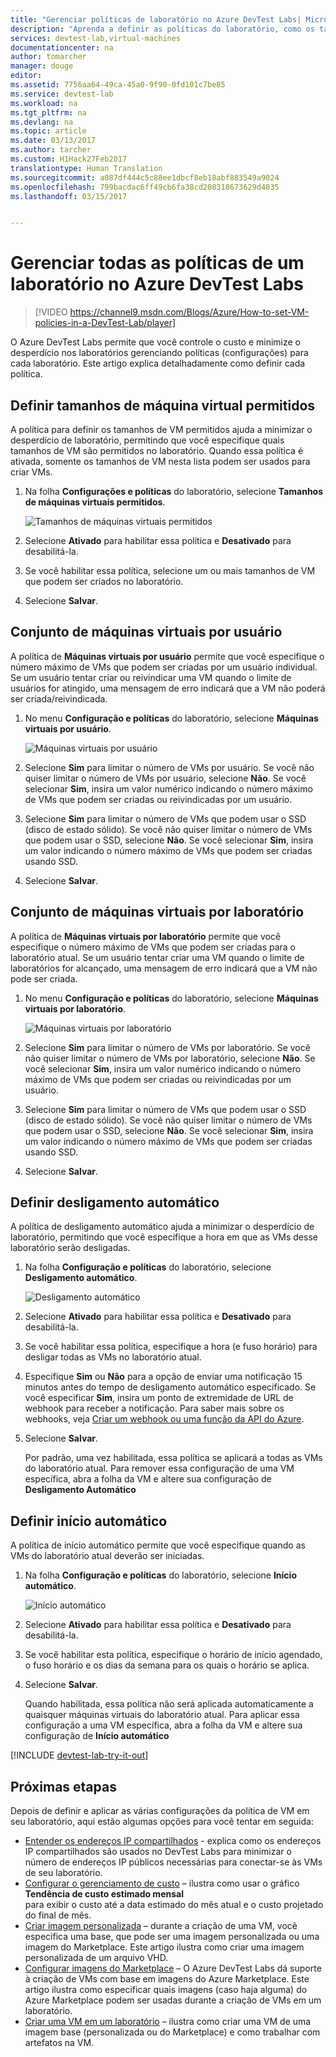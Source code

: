 ```yaml
---
title: "Gerenciar políticas de laboratório no Azure DevTest Labs| Microsoft Docs"
description: "Aprenda a definir as políticas do laboratório, como os tamanhos das VMs, o número máximo de VMs por usuário e o desligamento automático."
services: devtest-lab,virtual-machines
documentationcenter: na
author: tomarcher
manager: douge
editor: 
ms.assetid: 7756aa64-49ca-45a0-9f90-0fd101c7be85
ms.service: devtest-lab
ms.workload: na
ms.tgt_pltfrm: na
ms.devlang: na
ms.topic: article
ms.date: 03/13/2017
ms.author: tarcher
ms.custom: H1Hack27Feb2017
translationtype: Human Translation
ms.sourcegitcommit: a087df444c5c88ee1dbcf8eb18abf883549a9024
ms.openlocfilehash: 799bacdac6ff49cb6fa38cd208318673629d4035
ms.lasthandoff: 03/15/2017


---
```

# <a name="manage-all-policies-for-a-lab-in-azure-devtest-labs"></a>Gerenciar todas as políticas de um laboratório no Azure DevTest Labs
> [!VIDEO https://channel9.msdn.com/Blogs/Azure/How-to-set-VM-policies-in-a-DevTest-Lab/player]
> 
> 

O Azure DevTest Labs permite que você controle o custo e minimize o desperdício nos laboratórios gerenciando políticas (configurações) para cada laboratório. Este artigo explica detalhadamente como definir cada política.  

## <a name="set-allowed-virtual-machine-sizes"></a>Definir tamanhos de máquina virtual permitidos
A política para definir os tamanhos de VM permitidos ajuda a minimizar o desperdício de laboratório, permitindo que você especifique quais tamanhos de VM são permitidos no laboratório. Quando essa política é ativada, somente os tamanhos de VM nesta lista podem ser usados para criar VMs.

1. Na folha **Configurações e políticas** do laboratório, selecione **Tamanhos de máquinas virtuais permitidos**.
   
    ![Tamanhos de máquinas virtuais permitidos](./media/devtest-lab-set-lab-policy/allowed-vm-sizes.png)

1. Selecione **Ativado** para habilitar essa política e **Desativado** para desabilitá-la.

1. Se você habilitar essa política, selecione um ou mais tamanhos de VM que podem ser criados no laboratório.

1. Selecione **Salvar**.

## <a name="set-virtual-machines-per-user"></a>Conjunto de máquinas virtuais por usuário
A política de **Máquinas virtuais por usuário** permite que você especifique o número máximo de VMs que podem ser criadas por um usuário individual. Se um usuário tentar criar ou reivindicar uma VM quando o limite de usuários for atingido, uma mensagem de erro indicará que a VM não poderá ser criada/reivindicada. 

1. No menu **Configuração e políticas** do laboratório, selecione **Máquinas virtuais por usuário**.
   
    ![Máquinas virtuais por usuário](./media/devtest-lab-set-lab-policy/max-vms-per-user.png)

1. Selecione **Sim** para limitar o número de VMs por usuário. Se você não quiser limitar o número de VMs por usuário, selecione **Não**. Se você selecionar **Sim**, insira um valor numérico indicando o número máximo de VMs que podem ser criadas ou reivindicadas por um usuário. 

1. Selecione **Sim** para limitar o número de VMs que podem usar o SSD (disco de estado sólido). Se você não quiser limitar o número de VMs que podem usar o SSD, selecione **Não**. Se você selecionar **Sim**, insira um valor indicando o número máximo de VMs que podem ser criadas usando SSD. 

1. Selecione **Salvar**.

## <a name="set-virtual-machines-per-lab"></a>Conjunto de máquinas virtuais por laboratório
A política de **Máquinas virtuais por laboratório** permite que você especifique o número máximo de VMs que podem ser criadas para o laboratório atual. Se um usuário tentar criar uma VM quando o limite de laboratórios for alcançado, uma mensagem de erro indicará que a VM não pode ser criada. 

1. No menu **Configuração e políticas** do laboratório, selecione **Máquinas virtuais por laboratório**.
   
    ![Máquinas virtuais por laboratório](./media/devtest-lab-set-lab-policy/max-vms-per-lab.png)

1. Selecione **Sim** para limitar o número de VMs por laboratório. Se você não quiser limitar o número de VMs por laboratório, selecione **Não**. Se você selecionar **Sim**, insira um valor numérico indicando o número máximo de VMs que podem ser criadas ou reivindicadas por um usuário. 

1. Selecione **Sim** para limitar o número de VMs que podem usar o SSD (disco de estado sólido). Se você não quiser limitar o número de VMs que podem usar o SSD, selecione **Não**. Se você selecionar **Sim**, insira um valor indicando o número máximo de VMs que podem ser criadas usando SSD. 

1. Selecione **Salvar**.

## <a name="set-auto-shutdown"></a>Definir desligamento automático
A política de desligamento automático ajuda a minimizar o desperdício de laboratório, permitindo que você especifique a hora em que as VMs desse laboratório serão desligadas.

1. Na folha **Configuração e políticas** do laboratório, selecione **Desligamento automático**.
   
    ![Desligamento automático](./media/devtest-lab-set-lab-policy/auto-shutdown.png)

1. Selecione **Ativado** para habilitar essa política e **Desativado** para desabilitá-la.

1. Se você habilitar essa política, especifique a hora (e fuso horário) para desligar todas as VMs no laboratório atual.

1. Especifique **Sim** ou **Não** para a opção de enviar uma notificação 15 minutos antes do tempo de desligamento automático especificado. Se você especificar **Sim**, insira um ponto de extremidade de URL de webhook para receber a notificação. Para saber mais sobre os webhooks, veja [Criar um webhook ou uma função da API do Azure](../azure-functions/functions-create-a-web-hook-or-api-function.md). 

1. Selecione **Salvar**.

    Por padrão, uma vez habilitada, essa política se aplicará a todas as VMs do laboratório atual. Para remover essa configuração de uma VM específica, abra a folha da VM e altere sua configuração de **Desligamento Automático** 

## <a name="set-auto-start"></a>Definir início automático
A política de início automático permite que você especifique quando as VMs do laboratório atual deverão ser iniciadas.  

1. Na folha **Configuração e políticas** do laboratório, selecione **Início automático**.
   
    ![Início automático](./media/devtest-lab-set-lab-policy/auto-start.png)

2. Selecione **Ativado** para habilitar essa política e **Desativado** para desabilitá-la.

3. Se você habilitar esta política, especifique o horário de início agendado, o fuso horário e os dias da semana para os quais o horário se aplica. 

4. Selecione **Salvar**.

    Quando habilitada, essa política não será aplicada automaticamente a quaisquer máquinas virtuais do laboratório atual. Para aplicar essa configuração a uma VM específica, abra a folha da VM e altere sua configuração de **Início automático** 

[!INCLUDE [devtest-lab-try-it-out](../../includes/devtest-lab-try-it-out.md)]

## <a name="next-steps"></a>Próximas etapas
Depois de definir e aplicar as várias configurações da política de VM em seu laboratório, aqui estão algumas opções para você tentar em seguida:

* [Entender os endereços IP compartilhados](devtest-lab-shared-ip.md) - explica como os endereços IP compartilhados são usados no DevTest Labs para minimizar o número de endereços IP públicos necessárias para conectar-se às VMs de seu laboratório.
* [Configurar o gerenciamento de custo](devtest-lab-configure-cost-management.md) – ilustra como usar o gráfico **Tendência de custo estimado mensal**  
  para exibir o custo até a data estimado do mês atual e o custo projetado do final de mês.
* [Criar imagem personalizada](devtest-lab-create-template.md) – durante a criação de uma VM, você especifica uma base, que pode ser uma imagem personalizada ou uma imagem do Marketplace. Este artigo ilustra como criar uma imagem personalizada de um arquivo VHD.
* [Configurar imagens do Marketplace](devtest-lab-configure-marketplace-images.md) – O Azure DevTest Labs dá suporte à criação de VMs com base em imagens do Azure Marketplace. Este artigo ilustra como especificar quais imagens (caso haja alguma) do Azure Marketplace podem ser usadas durante a criação de VMs em um laboratório.
* [Criar uma VM em um laboratório](devtest-lab-add-vm-with-artifacts.md) – ilustra como criar uma VM de uma imagem base (personalizada ou do Marketplace) e como trabalhar com artefatos na VM.


